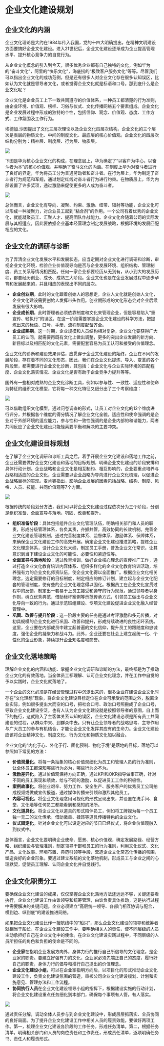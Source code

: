 # 企业文化建设规划

## 企业文化的内涵

企业文化理论是大约在1984年传入我国，党的十四大明确提出，在精神文明建设方面要搞好企业文化建设。进入21世纪后，企业文化建设逐渐成为企业提高管理水平、提升核心竞争力的自觉行为。

从企业文化概念的引入到今天，很多优秀企业都有自己独特的文化，例如华为的“奋斗文化”，阿里的“快乐文化”，海底捞的“极致客户服务文化”等等。尽管我们可以指出企业文化的成功范例，但是还有很多人对企业文化存在很多认知误区，比如认为文化就是领导者文化，或者觉得企业文化就是标语和口号。那到底什么是企业文化呢？

企业文化是企业员工上下一致共同遵守的价值体系，一种员工都清楚的行为准则，由企业环境、价值观、榜样、习俗与仪式、文化传播网络五个要素组成。企业文化是企业发展过程中形成的独特的个性，包括信仰、观念、价值观、态度、工作方式、工作氛围及工作行为。

埃德加.沙因提出了文化三层次理论以及企业文化四层次结构。企业文化的三个层次是表层的物质文化、中间的制度文化、最底层的核心价值观。企业文化的四层次结构分别为：精神层、制度层、行为层、物质层。

![](https://s3.bmp.ovh/imgs/2022/10/20/65467aebfe93f3c7.png)

下图是华为核心企业文化的构成，在理念层上，华为确定了“以客户为中心，以奋斗者为本”的核心价值观，并明确了奋斗文化的内涵。在制度上华为对奋斗者进行了良好的界定，华为将员工分为普通劳动者和奋斗者。在行为层上，华为制定了奋斗者行为规范和军规，通过划定红线对奋斗者行为进行约束。在物质层上，华为内部设置了许多奖项，通过激励来促使更多的人成为奋斗者。

![](https://s3.bmp.ovh/imgs/2022/10/20/0e3e17dd8ed0d042.png)

总体而言，企业文化有导向、凝聚、约束、激励、纽带、辐射等功能，企业文化可以形成一种凝聚力，对企业员工起到“粘合剂”的作用。一个公司有着优秀的企业文化，就能凝聚员工、汇聚人才、提高团队作战能力。企业文化会随着公司的实际发展与其相适应，因此要依据企业基本经营理念制定发展战略，根据环境的发展匹配相应的文化。

## 企业文化的调研与诊断

为了弄清企业文化发展水平和发展状态，应当定期对企业文化进行调研和诊断，审视企业文化环境，检验企业价值观导向是否与企业发展环境、组织结构、管理制度、员工关系等情况相匹配。任何一家企业都要经历从无到有，从小到大的发展历程，都要经历创业、成长、成熟三大阶段。企业文化也是在企业发展过程中逐步孕育和发展起来的，并且相应的表现出不同的层次。
- **企业创业期**。此时的文化跟着创始人的思想走，企业人文化就是创始人文化，企业文化建设需要创始人发挥带头作用。创业期形成的文化形态会对企业后续发展有很大影响。
- **企业成长期**。此时管理者必须依靠制度和文化来管理企业，但是容易陷入“重宣传、轻执行”的误区，在这一阶段需要掌握企业文化建设的科学方法，把提炼出来的标语、口号、手册、流程制度配备齐全。
- **企业成熟期**。这一时期，企业规模和人员结构相对复杂，企业文化要获得广大员工的认同，就需要再既有文化上做出调整，更多的突出企业发展的新方向、新目标以及相匹配的文化元素，需要配套容易为员工认可和接受的价值理念。

企业文化的诊断和建设效果评估，应贯穿于企业文化建设的始终，企业在不同的发展阶段，存在着不同的文化形态，因此，我们在企业文化提炼、导入、变革的各个阶段里，都需要进行企业文化诊断，其包括：企业文化与企业实际环境的匹配程度、企业文化落实情况、企业文化是否有助于企业竞争力提升等等。

国外有一些相对成熟的企业文化诊断工具，例如以参与性、一致性、适应性和使命为特征的组织文化模型，它将每一种文化特征又细分出了三个考察维度：

![](https://s3.bmp.ovh/imgs/2022/10/21/b0f84f0bd110de1b.png)

可以借助组织文化模型，通过问卷调查的形式，让员工对企业文化的12个维度进行评分，并根据各个维度的得分情况了解企业文化全貌。适应性和使命强调的是企业对于外部环境的适应能力，参与性和一致性强调的是企业内部的和谐能力，两者共同反应了企业文化建设只能怪索要平衡和解决的主要冲突。

## 企业文化建设目标规划

在了解了企业文化调研和诊断工具之后，着手开展企业文化建设和落地工作之前，企业还需要做好企业文化建设和落地的目标规划，明确企业文化建设的阶段安排和具体行动计划。企业战略和企业文化是相互制约、相互影响的，企业要重点培养与战略相适应的企业文化，企业需要以企业战略为导向进行企业文化梳理，以促进企业战略目标的实现。麦肯锡指出，影响企业发展的因素包括战略、结构、制度、风格、人员、技能、共同价值观等7个方面。

![](https://s3.bmp.ovh/imgs/2022/10/22/66501fc14aba410d.png)

根据传统的阶段划分方法，我们可以将企业文化建设过程依次分为三个阶段，分别是组织准备、全面宣导与落地，巩固、改善和提升。
- **组织准备阶段**：具体包括组件企业文化管理队伍，明确相关部门和人员的职责，形成分级管理体系，各负其责，齐抓共管，高效协同的长效机制。完善企业文化建设管理机制，通过完善制度体系、监督体系、激励体系、保障体系，来确保企业文化建设工作的高效开展。确定企业文化建设推进策略，提炼企业文化理念体系，设计企业文化大纲，制定员工手册，普及企业文化常识，让其意识到当下建设企业文化的可能性、必要性和紧迫性等。
- **全面宣导与落地阶段**：通过教育培训，做好企业核心理念的宣传推广工作，通过打造企业文化教育培训内容体系、组织多样化的企业文化教育培训活动，培养强有力的企业文化师资队伍，使企业文化得以全面推广。根据企业文化相关理念，选定需要修订的目标制度，制定相应的修订计划，建立起与企业文化配套的管理制度，使有些的企业文化理念得以固化。根据员工在企业文化宣贯过程中的反馈，制定出一套易于上员工接受和遵守的行为规范，通过领导者以身作则，树立优秀典范，借助标杆案例等示范传承方式，引领员工做出与企业文化导向一致的行为。通过示范班组建设、专项文化建设促进企业文化融入经营管理中。
- **巩固、改善与提升阶段**：这一阶段主要的任务是通过考评激励和多元传播，对初具规模的企业文化进行巩固、改善和提升，形成持续改进的良性闭环系统。这里，企业要在内部成员中建立起普遍的文化信仰，提升员工的跟随度和忠诚度，强化企业的凝聚力和战斗力。此外，企业还要在社会上建立起统一化、个性化的企业形象，持续提升企业知名度和商誉。

## 企业文化落地策略

理解企业文化的内涵和功能、掌握企业文化调研和诊断的方法，最终都是为了推动企业文化的有效落地。当全体员工都理解、认可企业文化理念，并在工作中自觉的予以实践时，企业文化就落地了。

一个企业的文化必须是在经营管理过程中沉淀出来的，很多企业在建设企业文化时存在“文化理想”现象，将企业文化建设目标定位在企业可承受的范围之外，脱离企业实际，例如很多提出大而空的口号，把社会口号、政治口号照搬成了企业口号，导致企业文化建设空泛。也有人认为企业文化建设就是按照领导者的意图，自上而下的拖行，这就陷入了主客体关系认知的误区，企业文化建设必须是所有员工共同建设的过程，从群众中来、到群众中去。只有让企业领导者的战略思考、主导作用与广大员工的参与有机结合，才能让企业文化发挥其应有的生命力。企业文化建设应该将企业精神文化、制度文化、行为文化和物质文化加以融合。

企业文化的“内化于心、外化于行、固化预制、物化于境”是落地的目标，落地可以参照如下常见的方法：
- **价值观量化**。将每一条抽象的核心价值观细化为员工和管理人员的行为准则，让全体员工都深知哪些行为必为，哪些行为必不为。
- **激励差异化**。通过价值观保持方向正确，通过KPI和OKR指导做事正确，针对不同的员工表现和绩效，给与不同的激励，以促进员工工作的积极性。
- **案例故事化**。将创业艰辛、努力工作、安全生产、服务客户的优秀员工公司拍成视频或做成宣传报道，通过媒体传播来引领和激烈其他员工。
- **内容可视化**。将企业文化理念用可视化的形式呈现出来，并设置在洗手间、食堂、文化墙等任何员工都能看到和感知的场所。
- **文化道具化**。将企业文化以道具的形式陪伴员工，例如将工牌视为每一个员工独一无二的文化传承，借助徽章、挂饰等道具传播特色的企业文化。
- **仪式固定化**。针对企业文化可以设定对应的节日已经仪式，将企业价值观融入到仪式中。

总体而言，企业文化要明确企业使命、愿景、核心价值观，确定发展路径、经营方略、组织建设与管理准则，制定领导干部和员工的行为准则，利用文化仪式、文化产品、文化故事、环境布置、典范引领等手段，营造企业文化常态化传播的氛围，塑造良好的企业形象。要通过建立系统的文化落地机制，形成员工与企业之间的心理默契，促使员工理解、认同企业文化并自觉践行。

## 企业文化职责分工

要确保企业文化建设的成果，仅仅掌握企业文化落地方法还远远不够，关键还要看执行，企业文化建设工作由谁领导和统筹管理，由谁负责具体推动，这是执行过程中需要解决的关键问题。企业必须建立“高层统一领导、各部门相互协调与配合，横到边、纵到底”的建设推进网络。

如果把企业文化建设比作一搜航线中的“船只”，那么企业文化建设的领导和统筹者就相当于船长，在企业文化建设工作中，要明确相关人的责任，使不同层级的人员主动承担好自己在企业文化中的使命。在企业文化建设实践过程中，不同层级的人员所担任的角色和负担的使命是不同的。
- **企业家**在指明企业发展方向外，身体力行的推行自己所倡导的文化理念，是企业家的职责。要建立好强有力的文化，企业家必须先端正自己的态度，履行好自己的职责，身体力行的倡导和推行自己提出的价值理念。
- **企业文化建设小组**，可以在企业家指明方向后，以项目化的形式推动企业文化建设工作，负责文化建设氛围的营造，审核公司企业文化建设规划、计划和实施意见、管理办法和工作流程。
- **协同执行人员**在企业文化建设领导小组的指挥下，根据建设实施的行动计划，将企业文化建设重点任务细化到本部门，确保每个事项有人管，有人落实。

![](https://s3.bmp.ovh/imgs/2022/10/24/f4501c3102c662f0.png)

通过责任分解，调动全体人员参与到企业文化建设中，形成层层抓落实、全员协同的良好局面。为了提升企业文化建设工作中相关人员的履责效能，要做好两项工作。第一，梳理企业文化建设各阶段的工作任务，形成任务清单。第二，根据任务清单，明确相关部门和人员的岗位责任和工作责任，形成责任清单，逐项明确任务书、责任人和履责形式。
